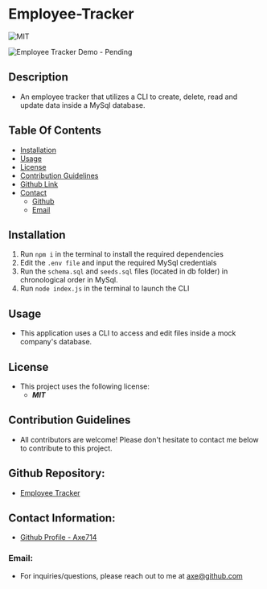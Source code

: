 # Employee-Tracker

![MIT](https://img.shields.io/badge/License-MIT-blue.svg)

![Employee Tracker Demo - Pending](#)

## Description
- An employee tracker that utilizes a CLI to create, delete, read and update data inside a MySql database.

## Table Of Contents
* [Installation](#installation)
* [Usage](#usage)
* [License](#license)
* [Contribution Guidelines](#contribution)
* [Github Link](#deployed)
* [Contact](#contact)
    * [Github](#github)
    * [Email](#email)

## Installation
 1. Run ``` npm i ``` in the terminal to install the required dependencies
 2. Edit the ```.env file``` and input the required MySql credentials
 3. Run the ```schema.sql``` and ```seeds.sql``` files (located in db folder) in chronological order in MySql.
 4. Run ```node index.js``` in the terminal to launch the CLI

## Usage
- This application uses a CLI to access and edit files inside a mock company's database.  

## License
- This project uses the following license:<br>
     - ***MIT***

## Contribution Guidelines
- All contributors are welcome! Please don't hesitate to contact me below to contribute to this project.

## Github Repository: 
- [Employee Tracker](https://github.com/axe714/Employee-Tracker)

## Contact Information:
- [Github Profile - Axe714](www.github.com/axe714)

### Email:
- For inquiries/questions, please reach out to me at axe@github.com
